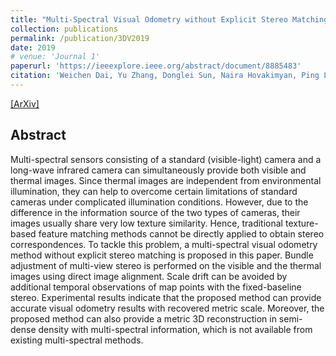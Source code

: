 ```yaml
---
title: "Multi-Spectral Visual Odometry without Explicit Stereo Matching"
collection: publications
permalink: /publication/3DV2019
date: 2019
# venue: 'Journal 1'
paperurl: 'https://ieeexplore.ieee.org/abstract/document/8885483'
citation: 'Weichen Dai, Yu Zhang, Donglei Sun, Naira Hovakimyan, Ping Li'
---
```


[[ArXiv]](https://arxiv.org/pdf/1908.08814.pdf)

## Abstract
Multi-spectral sensors consisting of a standard (visible-light) camera and a long-wave infrared camera can simultaneously provide both visible and thermal images. Since thermal images are independent from environmental illumination, they can help to overcome certain limitations of standard cameras under complicated illumination conditions. However, due to the difference in the information source of the two types of cameras, their images usually share very low texture similarity. Hence, traditional texture-based feature matching methods cannot be directly applied to obtain stereo correspondences. To tackle this problem, a multi-spectral visual odometry method without explicit stereo matching is proposed in this paper. Bundle adjustment of multi-view stereo is performed on the visible and the thermal images using direct image alignment. Scale drift can be avoided by additional temporal observations of map points with the fixed-baseline stereo. Experimental results indicate that the proposed method can provide accurate visual odometry results with recovered metric scale. Moreover, the proposed method can also provide a metric 3D reconstruction in semi-dense density with multi-spectral information, which is not available from existing multi-spectral methods.